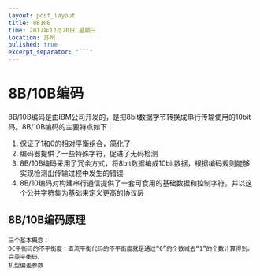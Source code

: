 ```yaml
---
layout: post_layout
title: 8B10B
time: 2017年12月20日 星期三
location: 苏州
pulished: true
excerpt_separator: "```"
---
```


# 8B/10B编码
8B/10B编码是由IBM公司开发的，是把8bit数据字节转换成串行传输使用的10bit码。8B/10B编码的主要特点如下：

1. 保证了1和0的相对平衡组合，简化了
2. 编码器提供了一些特殊字符，促进了无码检测
3. 8B/10B编码采用了冗余方式，将8bit数据编成10bit数据，根据编码规则能够实现检测出传输过程中发生的错误
4. 8B/10编码对构建串行通信提供了一套可食用的基础数据和控制字符。并以这个公共字符集为基础来定义更高的协议层

## 8B/10B编码原理
    三个基本概念：
    DC平衡码的不平衡度：直流平衡代码的不平衡度就是通过“0”的个数减去“1”的个数计算得到。
    完美平衡码、
    机型偏差参数
